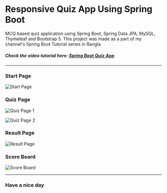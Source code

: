 # Responsive Quiz App Using Spring Boot

MCQ based quiz application using Spring Boot, Spring Data JPA, MySQL, Thymeleaf and Bootstrap 5.
This project was made as a part of my channel's Spring Boot Tutorial series in Bangla.

##### Check the video tutorial here: [Spring Boot Quiz App](https://youtu.be/BqLl7mckWv8)

---

### Start Page

![Start Page](https://raw.githubusercontent.com/DevRezaur/spring-boot-quiz-app/main/screenshots/Start%20Page.PNG)

### Quiz Page

![Quiz Page 1](https://raw.githubusercontent.com/DevRezaur/spring-boot-quiz-app/main/screenshots/Quiz%20Page%201.PNG)

![Quiz Page 2](https://raw.githubusercontent.com/DevRezaur/spring-boot-quiz-app/main/screenshots/Quiz%20Page%202.PNG)

### Result Page

![Result Page](https://raw.githubusercontent.com/DevRezaur/spring-boot-quiz-app/main/screenshots/Result%20Page.PNG)

### Score Board

![Score Board](https://raw.githubusercontent.com/DevRezaur/spring-boot-quiz-app/main/screenshots/Score%20Board.PNG)

---

### Have a nice day

